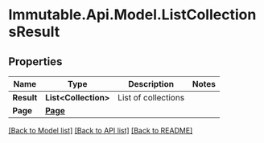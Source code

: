 # Immutable.Api.Model.ListCollectionsResult

## Properties

Name | Type | Description | Notes
------------ | ------------- | ------------- | -------------
**Result** | **List&lt;Collection&gt;** | List of collections | 
**Page** | [**Page**](Page.md) |  | 

[[Back to Model list]](../README.md#documentation-for-models) [[Back to API list]](../README.md#documentation-for-api-endpoints) [[Back to README]](../README.md)

